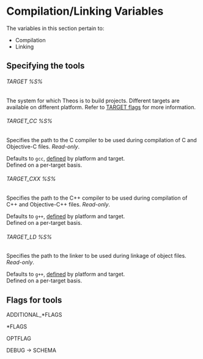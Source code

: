 # Compilation/Linking Variables

The variables in this section pertain to:

* Compilation
* Linking

## Specifying the tools

###### TARGET %S%
The system for which Theos is to build projects. Different targets are available on different platform. Refer to [TARGET flags](./3_1_5_TARGET.md#TARGET) for more information.

###### TARGET_CC %S%
Specifies the path to the C compiler to be used during compilation of C and Objective-C files. *Read-only*.

Defaults to `gcc`, [defined](./3_1_5_TARGET.md#Tools) by platform and target.<br />
Defined on a per-target basis.

###### TARGET_CXX %S%
Specifies the path to the C++ compiler to be used during compilation of C++ and Objective-C++ files. *Read-only*.

Defaults to `g++`, [defined](./3_1_5_TARGET.md#Tools) by platform and target.<br />
Defined on a per-target basis.

###### TARGET_LD %S%
Specifies the path to the linker to be used during linkage of object files. *Read-only*.

Defaults to `g++`, [defined](./3_1_5_TARGET.md#Tools) by platform and target.<br />
Defined on a per-target basis.

## Flags for tools

ADDITIONAL_*FLAGS

*FLAGS

OPTFLAG

DEBUG -> SCHEMA
